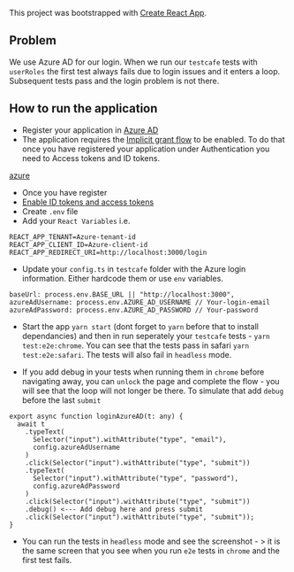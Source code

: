 This project was bootstrapped with [Create React App](https://github.com/facebook/create-react-app).

## Problem

We use Azure AD for our login. When we run our `testcafe` tests with `userRoles` the first test always fails due to login issues and it enters a loop. Subsequent tests pass and the login problem is not there.

## How to run the application

- Register your application in [Azure AD](https://docs.microsoft.com/en-us/azure/active-directory/develop/quickstart-register-app)
- The application requires the [Implicit grant flow](https://docs.microsoft.com/en-us/azure/active-directory/develop/v2-oauth2-implicit-grant-flow) to be enabled. To do that once you have registered your application under Authentication you need to Access tokens and ID tokens.

[azure](https://github.com/zsid/testcafe-azure-ad/azureAd.png)

- Once you have register
- [Enable ID tokens and access tokens](https://docs.microsoft.com/en-us/azure/active-directory/develop/quickstart-v2-javascript)
- Create `.env` file
- Add your `React Variables` i.e.

```
REACT_APP_TENANT=Azure-tenant-id
REACT_APP_CLIENT_ID=Azure-client-id
REACT_APP_REDIRECT_URI=http://localhost:3000/login
```

- Update your `config.ts` in `testcafe` folder with the Azure login information. Either hardcode them or use `env` variables.

```
baseUrl: process.env.BASE_URL || "http://localhost:3000",
azureAdUsername: process.env.AZURE_AD_USERNAME // Your-login-email
azureAdPassword: process.env.AZURE_AD_PASSWORD // Your-password
```

- Start the app `yarn start` (dont forget to `yarn` before that to install dependancies) and then in run seperately your `testcafe` tests - `yarn test:e2e:chrome`. You can see that the tests pass in safari `yarn test:e2e:safari`. The tests will also fail in `headless` mode.

- If you add debug in your tests when running them in `chrome` before navigating away, you can `unlock` the page and complete the flow - you will see that the loop will not longer be there. To simulate that add `debug` before the last `submit`

```
export async function loginAzureAD(t: any) {
  await t
    .typeText(
      Selector("input").withAttribute("type", "email"),
      config.azureAdUsername
    )
    .click(Selector("input").withAttribute("type", "submit"))
    .typeText(
      Selector("input").withAttribute("type", "password"),
      config.azureAdPassword
    )
    .click(Selector("input").withAttribute("type", "submit"))
    .debug() <--- Add debug here and press submit
    .click(Selector("input").withAttribute("type", "submit"));
}
```

- You can run the tests in `headless` mode and see the screenshot - > it is the same screen that you see when you run `e2e` tests in `chrome` and the first test fails.
